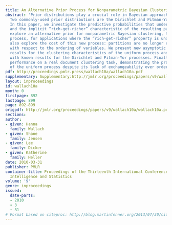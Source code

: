 ```yaml
---
title: An Alternative Prior Process for Nonparametric Bayesian Clustering
abstract: 'Prior distributions play a crucial role in Bayesian approaches to clustering.
  Two commonly-used prior distributions are the Dirichlet and Pitman-Yor processes.
  In this paper, we investigate the predictive probabilities that underlie these processes,
  and the implicit “rich-get-richer” characteristic of the resulting partitions. We
  explore an alternative prior for nonparametric Bayesian clustering, the uniform
  process, for applications where the “rich-get-richer” property is undesirable. We
  also explore the cost of this new process: partitions are no longer exchangeable
  with respect to the ordering of variables. We present new asymptotic and simulation-based
  results for the clustering characteristics of the uniform process and compare these
  with known results for the Dirichlet and Pitman-Yor processes. Finally, we compare
  performance on a real document clustering task, demonstrating the practical advantage
  of the uniform process despite its lack of exchangeability over orderings.'
pdf: http://proceedings.pmlr.press/wallach10a/wallach10a.pdf
supplementary: Supplementary:http://jmlr.org/proceedings/papers/v9/wallach10a/wallach10aSupple.pdf
layout: inproceedings
id: wallach10a
month: 0
firstpage: 892
lastpage: 899
page: 892-899
origpdf: http://jmlr.org/proceedings/papers/v9/wallach10a/wallach10a.pdf
sections: 
author:
- given: Hanna
  family: Wallach
- given: Shane
  family: Jensen
- given: Lee
  family: Dicker
- given: Katherine
  family: Heller
date: 2010-03-31
publisher: PMLR
container-title: Proceedings of the Thirteenth International Conference on Artificial
  Intelligence and Statistics
volume: '9'
genre: inproceedings
issued:
  date-parts:
  - 2010
  - 3
  - 31
# Format based on citeproc: http://blog.martinfenner.org/2013/07/30/citeproc-yaml-for-bibliographies/
---
```

